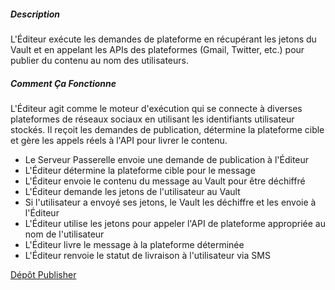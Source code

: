 ##### Description

L'Éditeur exécute les demandes de plateforme en récupérant les jetons du Vault et en appelant les APIs des plateformes (Gmail, Twitter, etc.) pour publier du contenu au nom des utilisateurs.

##### Comment Ça Fonctionne

L'Éditeur agit comme le moteur d'exécution qui se connecte à diverses plateformes de réseaux sociaux en utilisant les identifiants utilisateur stockés. Il reçoit les demandes de publication, détermine la plateforme cible et gère les appels réels à l'API pour livrer le contenu.

- Le Serveur Passerelle envoie une demande de publication à l'Éditeur
- L'Éditeur détermine la plateforme cible pour le message
- L'Éditeur envoie le contenu du message au Vault pour être déchiffré
- L'Éditeur demande les jetons de l'utilisateur au Vault
- Si l'utilisateur a envoyé ses jetons, le Vault les déchiffre et les envoie à l'Éditeur
- L'Éditeur utilise les jetons pour appeler l'API de plateforme appropriée au nom de l'utilisateur
- L'Éditeur livre le message à la plateforme déterminée
- L'Éditeur renvoie le statut de livraison à l'utilisateur via SMS

[Dépôt Publisher](https://github.com/smswithoutborders/RelaySMS-Publisher)
